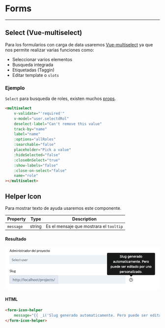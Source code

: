 # Forms
--------

## Select (Vue-multiselect)
Para los formularios con carga de data usaremos [Vue-multiselect](https://vue-multiselect.js.org/) ya que nos permite realizar varias funciones como:

- Seleccionar varios elementos
- Busqueda integrada
- Etiquetadas (Taggin)
- Editar template o `slots`

### Ejemplo

`Select` para busqueda de roles, existen muchos [props](https://vue-multiselect.js.org/#sub-props). 

```html
<multiselect
    v-validate="'required'"
    v-model="user.selectdRol"
    deselect-label="Can't remove this value"
    track-by="name"
    label="name"
    :options="allRoles"
    :searchable="false"
    placeholder="Pick a value"
    :hideSelected="false"
    :closeOnSelect="true"
    :show-labels="false"
    :close-on-select="false"
    name="role"
></multiselect>
```


## Helper Icon
Para mostrar texto de ayuda usaremos este componente. 

| Property    | Type    | Description                             |
|-------------|---------|-----------------------------------------|
| `message`   |  string | Es el mensaje que mostrara el `tooltip` |


<!-- tabs:start -->

#### **Resultado**

![form-helper-icon](../_images/form-helper-icon.png 'Form Helper Icon')

#### **HTML**

```html
<form-icon-helper
    message="{{ _i('Slug generado automaticamente. Pero puede ser editado por uno personalizado.') }}">
</form-icon-helper>
```


<!-- tabs:end -->


